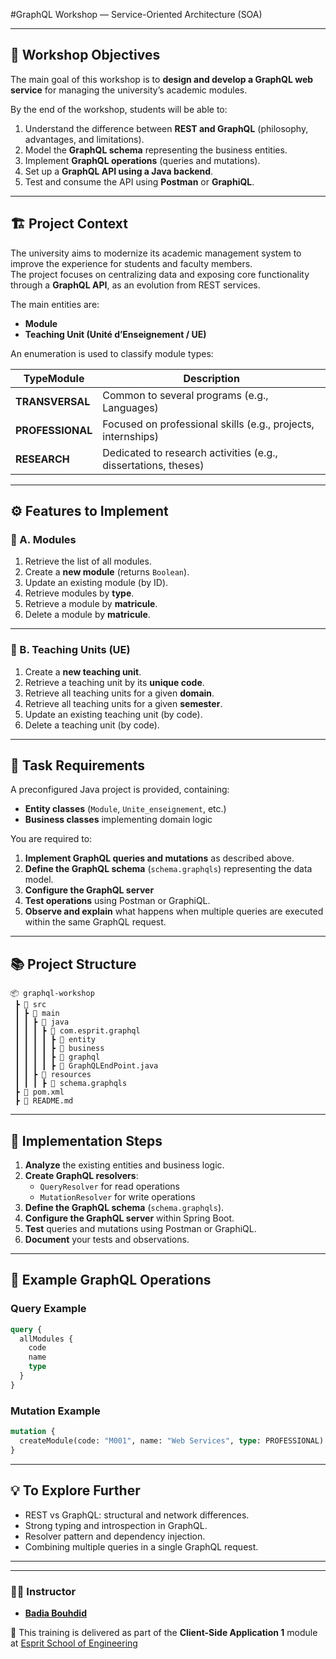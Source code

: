 #GraphQL Workshop — Service-Oriented Architecture (SOA)


---

## 🎯 Workshop Objectives

The main goal of this workshop is to **design and develop a GraphQL web service** for managing the university’s academic modules.

By the end of the workshop, students will be able to:

1. Understand the difference between **REST and GraphQL** (philosophy, advantages, and limitations).  
2. Model the **GraphQL schema** representing the business entities.  
3. Implement **GraphQL operations** (queries and mutations).  
4. Set up a **GraphQL API using a Java backend**.  
5. Test and consume the API using **Postman** or **GraphiQL**.

---

## 🏗️ Project Context

The university aims to modernize its academic management system to improve the experience for students and faculty members.  
The project focuses on centralizing data and exposing core functionality through a **GraphQL API**, as an evolution from REST services.

The main entities are:

- **Module**  
- **Teaching Unit (Unité d’Enseignement / UE)**  

An enumeration is used to classify module types:

| TypeModule | Description |
|-------------|-------------|
| **TRANSVERSAL** | Common to several programs (e.g., Languages) |
| **PROFESSIONAL** | Focused on professional skills (e.g., projects, internships) |
| **RESEARCH** | Dedicated to research activities (e.g., dissertations, theses) |

---

## ⚙️ Features to Implement

### 🧩 A. Modules

1. Retrieve the list of all modules.  
2. Create a **new module** (returns `Boolean`).  
3. Update an existing module (by ID).  
4. Retrieve modules by **type**.  
5. Retrieve a module by **matricule**.  
6. Delete a module by **matricule**.

---

### 🧱 B. Teaching Units (UE)

1. Create a **new teaching unit**.  
2. Retrieve a teaching unit by its **unique code**.  
3. Retrieve all teaching units for a given **domain**.  
4. Retrieve all teaching units for a given **semester**.  
5. Update an existing teaching unit (by code).  
6. Delete a teaching unit (by code).

---

## 🧮 Task Requirements

A preconfigured Java project is provided, containing:

- **Entity classes** (`Module`, `Unite_enseignement`, etc.)  
- **Business classes** implementing domain logic

You are required to:

1. **Implement GraphQL queries and mutations** as described above.  
2. **Define the GraphQL schema** (`schema.graphqls`) representing the data model.  
3. **Configure the GraphQL server**   
4. **Test operations** using Postman or GraphiQL.  
5. **Observe and explain** what happens when multiple queries are executed within the same GraphQL request.

---


## 📚 Project Structure

```
📦 graphql-workshop
 ┣ 📂 src
 ┃ ┣ 📂 main
 ┃ ┃ ┣ 📂 java
 ┃ ┃ ┃ ┣ 📂 com.esprit.graphql
 ┃ ┃ ┃ ┃ ┣ 📂 entity
 ┃ ┃ ┃ ┃ ┣ 📂 business
 ┃ ┃ ┃ ┃ ┣ 📂 graphql
 ┃ ┃ ┃ ┃ ┣ 📜 GraphQLEndPoint.java
 ┃ ┃ ┣ 📂 resources
 ┃ ┃ ┃ ┣ 📜 schema.graphqls
 ┣ 📜 pom.xml
 ┣ 📜 README.md
```

---

## 🚀 Implementation Steps

1. **Analyze** the existing entities and business logic.  
2. **Create GraphQL resolvers**:  
   - `QueryResolver` for read operations  
   - `MutationResolver` for write operations  
3. **Define the GraphQL schema** (`schema.graphqls`).  
4. **Configure the GraphQL server** within Spring Boot.  
5. **Test** queries and mutations using Postman or GraphiQL.  
6. **Document** your tests and observations.

---

## 🧪 Example GraphQL Operations

### Query Example
```graphql
query {
  allModules {
    code
    name
    type
  }
}
```

### Mutation Example
```graphql
mutation {
  createModule(code: "M001", name: "Web Services", type: PROFESSIONAL)
}
```

---

## 💡 To Explore Further

- REST vs GraphQL: structural and network differences.  
- Strong typing and introspection in GraphQL.  
- Resolver pattern and dependency injection.  
- Combining multiple queries in a single GraphQL request.

---
---
### 👨‍🏫 Instructor
- **[Badia Bouhdid](https://www.linkedin.com/in/badiabouhdid)**

🏫 This training is delivered as part of the **Client-Side Application 1** module at [Esprit School of Engineering](https://www.esprit.tn)

